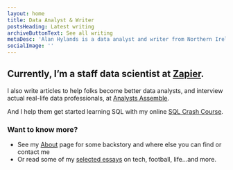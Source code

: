 ```yaml
---
layout: home
title: Data Analyst & Writer
postsHeading: Latest writing
archiveButtonText: See all writing
metaDesc: 'Alan Hylands is a data analyst and writer from Northern Ireland.'
socialImage: ''
---
```


## Currently, I&rsquo;m a staff data scientist at  [Zapier](https://zapier.com).

I also write articles to help folks become better data analysts, and interview actual real-life data professionals, at [Analysts Assemble](https://analystsassemble.com).

And I help them get started learning SQL with my online [SQL Crash Course](https://sqlcrashcourse.com). 

### Want to know more?

- See my [About](/about/) page for some backstory and where else you can find or contact me
- Or read some of my [selected essays](/writing/) on tech, football, life...and more.